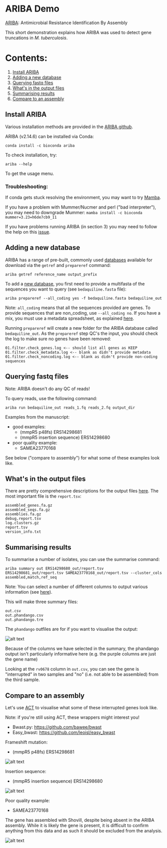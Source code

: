ARIBA Demo
==========

[ARIBA](https://www.ncbi.nlm.nih.gov/pmc/articles/PMC5695208/): Antimicrobial Resistance Identification By Assembly

This short demonstration explains how ARIBA was used to detect gene truncations in _M. tuberculosis_.

# Contents: 

1. [Install ARIBA](#install-ariba)
2. [Adding a new database](#adding-a-new-database)
3. [Querying fastq files](#querying-fastq-files)
4. [What's in the output files](#whats-in-the-output-files)
5. [Summarising results](#summarising-results)
6. [Compare to an assembly](#compare-to-an-assembly)


## Install ARIBA

Various installation methods are provided in the [ARIBA github](https://github.com/sanger-pathogens/ariba). 

ARIBA (v2.14.6) can be installed via Conda:

`conda install -c bioconda ariba`

To check installation, try:

`ariba --help`

To get the usage menu.

### Troubleshooting:

If conda gets stuck resolving the environment, you may want to try [Mamba](https://mamba.readthedocs.io/en/latest/user_guide/mamba.html).

If you have a problem with Mummer/Nucmer and perl ("bad interpreter"), you may need to downgrade Mummer: 
`mamba install -c bioconda mummer=3.23=h6de7cb9_11`

If you have problems running ARIBA (in section 3) you may need to follow the help on this [issue](https://github.com/sanger-pathogens/ariba/issues/327).


## Adding a new database

ARIBA has a range of pre-built, commonly used [databases](https://github.com/sanger-pathogens/ariba/wiki/Task:-getref) available for download via the `getref` and `prepareref` command:

`ariba getref reference_name output_prefix`


To add a [new database](https://github.com/sanger-pathogens/ariba/wiki/Task:-prepareref), you first need to provide a multifasta of the sequences you want to query (see `bedaquiline.fasta` file):

`ariba prepareref --all_coding yes -f bedaquiline.fasta bedaquiline_out`

Note: `all_coding` means that all the sequences provided are genes. To provide sequences that are non\_coding, use `--all_coding no`. If you have a mix, you must use a metadata spreadsheet, as explained [here](https://github.com/sanger-pathogens/ariba/wiki/Task:-prepareref).


Running `prepareref` will create a new folder for the ARIBA database called `bedaquiline_out`. As the `prepareref` step QC's the input, you should check the log to make sure no genes have been removed: 

```
01.filter.check_genes.log <-- should list all genes as KEEP
01.filter.check_metadata.log <-- blank as didn't provide metadata
01.filter.check_noncoding.log <-- blank as didn't provide non-coding sequences
```


## Querying fastq files

Note: ARIBA doesn't do any QC of reads!

To query reads, use the following command:

`ariba run bedaquiline_out reads_1.fq reads_2.fq output_dir`

Examples from the manuscript:

* good examples:
	* (mmpR5 p48fs) ERS14298681
	* (mmpR5 insertion sequence) ERS14298680
* poor quality example:
	* SAMEA23770168


See below ("compare to assembly") for what some of these examples look like.

## What's in the output files

There are pretty comprehensive descriptions for the output files [here](https://github.com/sanger-pathogens/ariba/wiki/Task:-run). The most important file is the `report.tsv`:

```
assembled_genes.fa.gz
assembled_seqs.fa.gz
assemblies.fa.gz
debug.report.tsv
log.clusters.gz
report.tsv
version_info.txt
```

## Summarising results

To summarise a number of isolates, you can use the summarise command: 

`ariba summary out ERS14298680_out/report.tsv ERS14298681_out/report.tsv SAMEA23770168_out/report.tsv --cluster_cols assembled,match,ref_seq`

Note: You can select a number of different columns to output various information (see [here](https://github.com/sanger-pathogens/ariba/wiki/Task:-summary)).

This will make three summary files: 

```
out.csv
out.phandango.csv
out.phandango.tre
```

The `phandango` outfiles are for if you want to visualise the output:


![alt text](https://github.com/LeahRoberts/Mtb_South_Africa/blob/main/ARIBA_demo/images/phandango_example.png)

Because of the columns we have selected in the summary, the phandango output isn't particularly informative here (e.g. the purple columns are just the gene name)

Looking at the `rv0678` column in `out.csv`, you can see the gene is "interrupted" in two samples and "no" (i.e. not able to be assembled) from the third sample.


## Compare to an assembly

Let's use [ACT](http://sanger-pathogens.github.io/Artemis/ACT/) to visualise what some of these interrupted genes look like.

Note: if you're still using ACT, these wrappers might interest you!
* Bwast.py: https://github.com/bawee/bwast
* Easy\_bwast: https://github.com/leoisl/easy_bwast


Frameshift mutation:
* (mmpR5 p48fs) ERS14298681 

![alt text](https://github.com/LeahRoberts/Mtb_South_Africa/blob/main/ARIBA_demo/images/frameshift_example.png)

Insertion sequence: 
* (mmpR5 insertion sequence) ERS14298680 

![alt text](https://github.com/LeahRoberts/Mtb_South_Africa/blob/main/ARIBA_demo/images/IS_example.png)

Poor quality example: 
* SAMEA23770168

The gene has assembled with Shovill, despite being absent in the ARIBA assembly. While it is likely the gene is present, it is difficult to confirm anything from this data and as such it should be excluded from the analysis. 

![alt text](https://github.com/LeahRoberts/Mtb_South_Africa/blob/main/ARIBA_demo/images/sam_perfect_match.png)





